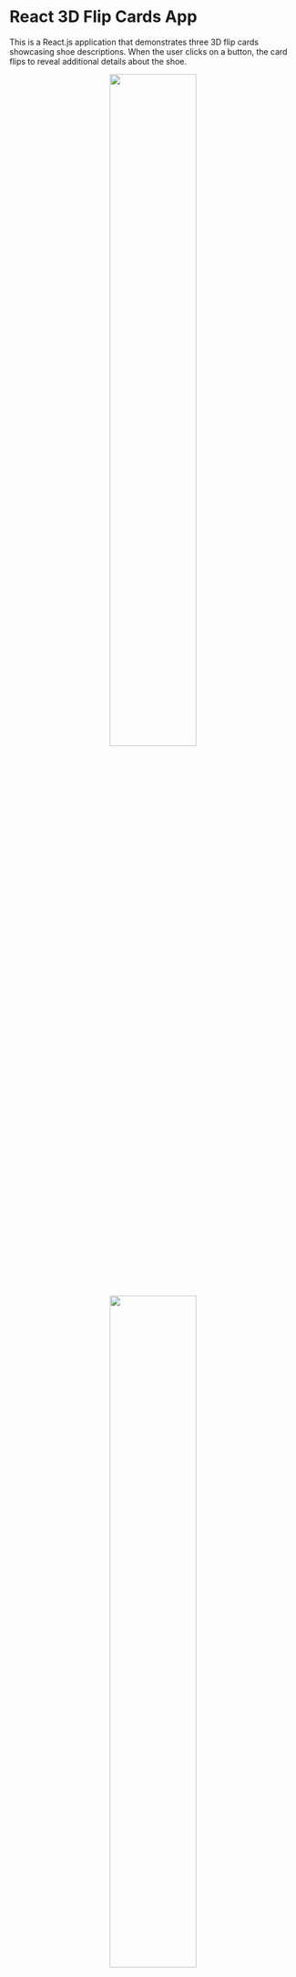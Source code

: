  <h1>React 3D Flip Cards App</h1>
  <p>This is a React.js application that demonstrates three 3D flip cards showcasing shoe descriptions. When the user clicks on a button, the card flips to reveal additional details about the shoe.</p>
  <p align="center">
    <img src="https://res.cloudinary.com/dj6kxvxqb/image/upload/v1685301509/Screen_Shot_2023-05-28_at_8.15.33_PM_pzdyhi.png" width="55%" />
    <img src="https://res.cloudinary.com/dj6kxvxqb/image/upload/v1685301505/Screen_Shot_2023-05-28_at_8.15.54_PM_kgjoyl.png" width="55%" />
  </p>
  
  <h2>Features</h2>
  <ul>
    <li>Three 3D flip cards showcasing shoe descriptions.</li>
    <li>Clicking on a button flips the card to reveal additional details about the shoe.</li>
    <li>Interactive and responsive design.</li>
  </ul>
  
  <h2>Installation</h2>
  <ol>
    <li>Clone the repository to your local machine using the following command:</li>
    <pre><code>git clone https://github.com/braiekhazem/3D-Card.git</code></pre>
    <li>Navigate to the project directory:</li>
    <pre><code>cd 3D-Card</code></pre>
    <li>Install the required dependencies using npm or yarn:</li>
    <pre><code>npm install</code></pre>
    <pre><code>yarn install</code></pre>
  </ol>

  <h2>Docker</h2>
  <p>Alternatively, you can run the application inside a Docker container. Follow the steps below:</p>

  <ol>
   <li>Build the Docker image:</li>
    <pre><code>docker build -t 3d-flip-card .</code></pre>
  
   <li>Run the Docker container:</li>
   <pre><code>docker run -p 3000:3000 3d-flip-card</code></pre>
  
   <li>Open your web browser and visit <a href="http://localhost:3000">http://localhost:3000</a> to see the application in action.</li>
 </ol>

  <h2>Usage</h2>
  <ol>
    <li>Start the development server:</li>
    <pre><code>npm start</code></pre>
    <pre><code>yarn start</code></pre>
    <li>Open your web browser and visit <a href="http://localhost:3000">http://localhost:3000</a> to see the application in action.</li>
  </ol>

  <h2>Contributing</h2>
  <ol>
    <li>Fork the repository on GitHub.</li>
    <li>Create a new branch with a descriptive name for your feature or bug fix.</li>
    <li>Make your changes and test them thoroughly.</li>
    <li>Commit your changes and push the branch to your forked repository.</li>
    <li>Submit a pull request to the original repository, explaining your changes in detail.</li>
  </ol>
